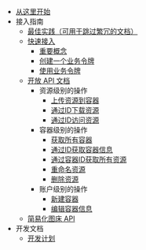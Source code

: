 - [从这里开始](README.md)
- 接入指南
    - [最佳实践（可用于跳过繁冗的文档）](docs/接入指南/最佳实践.md)
    - [快速接入](docs/接入指南/快速接入.md)
        - [重要概念](docs/接入指南/快速接入.md?id=重要概念)
        - [创建一个业务令牌](docs/接入指南/快速接入.md?id=创建一个业务令牌)
        - [使用业务令牌](docs/接入指南/快速接入.md?id=使用业务令牌)
    - [开放 API 文档](docs/接入指南/开放API文档.md)
        - 资源级别的操作
            - [上传资源到容器](docs/接入指南/开放API文档.md?id=post-上传资源到容器)
            - [通过ID下载资源](docs/接入指南/开放API文档.md?id=get-通过id下载资源)
            - [通过ID访问资源](docs/接入指南/开放API文档.md?id=get-通过id获取资源（直接嵌入到页面中）)
        - 容器级别的操作
            - [获取所有容器](docs/接入指南/开放API文档.md?id=get-获取所有容器)
            - [通过ID获取容器信息](docs/接入指南/开放API文档.md?id=get-通过id获取容器信息)
            - [通过容器ID获取所有资源](docs/接入指南/开放API文档.md?id=get-通过容器id获取所有资源)
            - [重命名资源](docs/接入指南/开放API文档.md?id=post-重命名资源)
            - [删除资源](docs/接入指南/开放API文档.md?id=post-删除资源)
        - 账户级别的操作
            - [新建容器](docs/接入指南/开放API文档.md?id=post-新建容器)
            - [编辑容器信息](docs/接入指南/开放API文档.md?id=post-编辑容器信息)
    - [简易化图床 API](docs/接入指南/简易化图床API.md)
- 开发文档
    - [开发计划](docs/开发文档/开发计划.md)